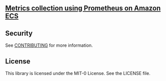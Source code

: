 ## [Metrics collection using Prometheus on Amazon ECS](https://github.com/aws-samples/prometheus-for-ecs/tree/main/deploy-prometheus)

## Security

See [CONTRIBUTING](CONTRIBUTING.md#security-issue-notifications) for more information.

## License

This library is licensed under the MIT-0 License. See the LICENSE file.

